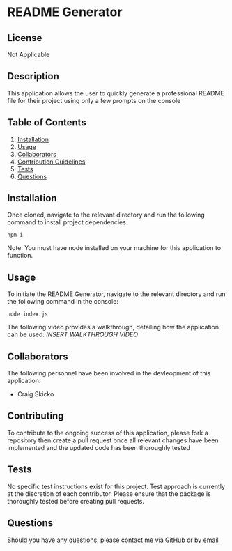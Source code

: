 # README Generator
## License
Not Applicable

## Description
This application allows the user to quickly generate a professional README file for their project using only a few prompts on the console

## Table of Contents
1. [Installation](#installation)
2. [Usage](#usage)
3. [Collaborators](#collaborators)
4. [Contribution Guidelines](#contribution-guidelines)
5. [Tests](#tests)
6. [Questions](#questions)

## Installation
Once cloned, navigate to the relevant directory and run the following command to install project dependencies
```
npm i
```
Note: You must have node installed on your machine for this application to function.

## Usage
To initiate the README Generator, navigate to the relevant directory and run the following command in the console:
```
node index.js
```
The following video provides a walkthrough, detailing how the application can be used: *INSERT WALKTHROUGH VIDEO*

## Collaborators
The following personnel have been involved in the devleopment of this application:
- Craig Skicko

## Contributing
To contribute to the ongoing success of this application, please fork a repository then create a pull request once all relevant changes have been implemented and the updated code has been thoroughly tested

## Tests
No specific test instructions exist for this project. Test approach is currently at the discretion of each contributor. Please ensure that the package is thoroughly tested before creating pull requests.

## Questions
Should you have any questions, please contact me via [GitHub](https://github.com/CSkicko) or by [email](mailto:craig.skicko@gmail.com)
